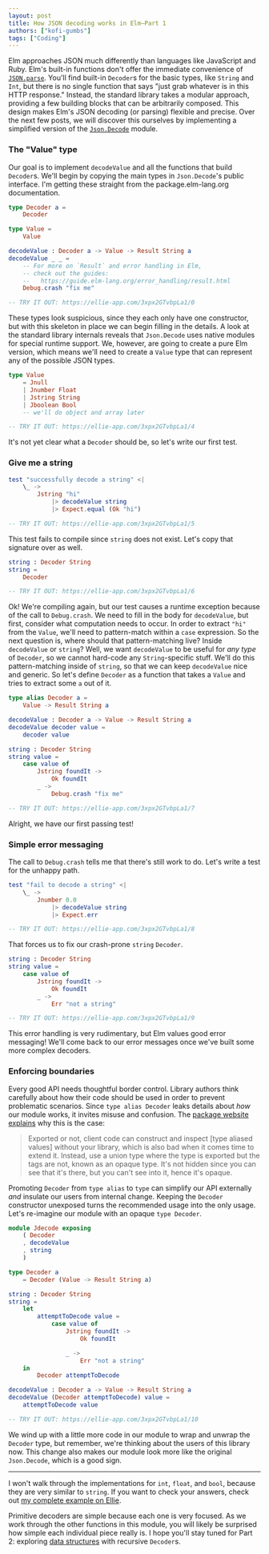 ```yaml
---
layout: post
title: How JSON decoding works in Elm—Part 1
authors: ["kofi-gumbs"]
tags: ["Coding"]
---
```


Elm approaches JSON much differently than languages like JavaScript and Ruby.
Elm's built-in functions don't offer the immediate convenience of [`JSON.parse`][].
You'll find built-in `Decoder`s for the basic types, like `String` and `Int`,
but there is no single function that says "just grab whatever is in this HTTP response."
Instead, the standard library takes a modular approach,
providing a few building blocks that can be arbitrarily composed.
This design makes Elm's JSON decoding (or parsing) flexible and precise.
Over the next few posts, we will discover this ourselves
by implementing a simplified version of the [`Json.Decode`][] module.


### The "Value" type

Our goal is to implement `decodeValue` and all the functions that build `Decoder`s.
We'll begin by copying the main types in `Json.Decode`'s public interface.
I'm getting these straight from the package.elm-lang.org documentation.

```elm
type Decoder a =
    Decoder

type Value =
    Value

decodeValue : Decoder a -> Value -> Result String a
decodeValue _ _ =
    -- For more on `Result` and error handling in Elm,
    -- check out the guides:
    --   https://guide.elm-lang.org/error_handling/result.html
    Debug.crash "fix me"

-- TRY IT OUT: https://ellie-app.com/3xpx2GTvbpLa1/0
```

These types look suspicious, since they each only have one constructor,
but with this skeleton in place we can begin filling in the details.
A look at the standard library internals reveals that
`Json.Decode` uses native modules for special runtime support.
We, however, are going to create a pure Elm version,
which means we'll need to create a `Value` type that can represent any of the possible JSON types.

```elm
type Value
    = Jnull
    | Jnumber Float
    | Jstring String
    | Jboolean Bool
    -- we'll do object and array later

-- TRY IT OUT: https://ellie-app.com/3xpx2GTvbpLa1/4
```

It's not yet clear what a `Decoder` should be, so let's write our first test.


### Give me a string

```elm
test "successfully decode a string" <|
    \_ ->
        Jstring "hi"
            |> decodeValue string
            |> Expect.equal (Ok "hi")

-- TRY IT OUT: https://ellie-app.com/3xpx2GTvbpLa1/5
```

This test fails to compile since `string` does not exist.
Let's copy that signature over as well.

```elm
string : Decoder String
string =
    Decoder

-- TRY IT OUT: https://ellie-app.com/3xpx2GTvbpLa1/6
```

Ok! We're compiling again,
but our test causes a runtime exception because of the call to `Debug.crash`.
We need to fill in the body for `decodeValue`, but first,
consider what computation needs to occur.
In order to extract `"hi"` from the `Value`,
we'll need to pattern-match within a `case` expression.
So the next question is, where should that pattern-matching live?
Inside `decodeValue` or `string`?
Well, we want `decodeValue` to be useful for _any type_ of `Decoder`,
so we cannot hard-code any `String`-specific stuff.
We'll do this pattern-matching inside of `string`,
so that we can keep `decodeValue` nice and generic.
So let's define `Decoder` as a function that takes a `Value`
and tries to extract some `a` out of it.

```elm
type alias Decoder a =
    Value -> Result String a

decodeValue : Decoder a -> Value -> Result String a
decodeValue decoder value =
    decoder value

string : Decoder String
string value =
    case value of
        Jstring foundIt ->
            Ok foundIt
        _ ->
            Debug.crash "fix me"

-- TRY IT OUT: https://ellie-app.com/3xpx2GTvbpLa1/7
```

Alright, we have our first passing test!


### Simple error messaging

The call to `Debug.crash` tells me that there's still work to do.
Let's write a test for the unhappy path.

```elm
test "fail to decode a string" <|
    \_ ->
        Jnumber 0.0
            |> decodeValue string
            |> Expect.err

-- TRY IT OUT: https://ellie-app.com/3xpx2GTvbpLa1/8
```

That forces us to fix our crash-prone `string` `Decoder`.

```elm
string : Decoder String
string value =
    case value of
        Jstring foundIt ->
            Ok foundIt
        _ ->
            Err "not a string"

-- TRY IT OUT: https://ellie-app.com/3xpx2GTvbpLa1/9
```

This error handling is very rudimentary, but Elm values good error messaging!
We'll come back to our error messages once we've built some more complex decoders.


### Enforcing boundaries

Every good API needs thoughtful border control.
Library authors think carefully about how their code should be used
in order to prevent problematic scenarios.
Since `type alias Decoder` leaks details about _how_ our module works,
it invites misuse and confusion.
The [package website explains][] why this is the case:

> Exported or not, client code can construct and inspect [type aliased values]
> without your library, which is also bad when it comes time to extend it.
> Instead, use a union type where the type is exported but the tags are not,
> known as an opaque type.
> It's not hidden since you can see that it's there,
> but you can't see into it, hence it's opaque.

Promoting `Decoder` from `type alias` to `type` can simplify our API externally
_and_ insulate our users from internal change.
Keeping the `Decoder` constructor unexposed turns the recommended usage into the only usage.
Let's re-imagine our module with an opaque `type Decoder`.

```elm
module Jdecode exposing
    ( Decoder
    , decodeValue
    , string
    )

type Decoder a
    = Decoder (Value -> Result String a)

string : Decoder String
string =
    let
        attemptToDecode value =
            case value of
                Jstring foundIt ->
                    Ok foundIt

                _ ->
                    Err "not a string"
    in
        Decoder attemptToDecode

decodeValue : Decoder a -> Value -> Result String a
decodeValue (Decoder attemptToDecode) value =
    attemptToDecode value

-- TRY IT OUT: https://ellie-app.com/3xpx2GTvbpLa1/10
```

We wind up with a little more code in our module to wrap and unwrap the `Decoder` type,
but remember, we're thinking about the users of this library now.
This change also makes our module look more like the original `Json.Decode`,
which is a good sign.


---


I won't walk through the implementations for `int`, `float`, and `bool`,
because they are very similar to `string`.
If you want to check your answers, check out [my complete example on Ellie][].

Primitive decoders are simple because each one is very focused.
As we work through the other functions in this module,
you will likely be surprised how simple each individual piece really is.
I hope you'll stay tuned for Part 2:
exploring [data structures][] with recursive `Decoder`s.


[`JSON.parse`]: https://developer.mozilla.org/en-US/docs/Web/JavaScript/Reference/Global_Objects/JSON/parse
[`Json.Decode`]: http://package.elm-lang.org/packages/elm-lang/core/5.1.1/Json-Decode
[package website explains]: http://package.elm-lang.org/help/design-guidelines#keep-tags-and-record-constructors-secret
[my complete example on Ellie]: https://ellie-app.com/3xp9sbKTHB2a1/4
[data structures]: http://package.elm-lang.org/packages/elm-lang/core/5.1.1/Json-Decode#data-structures
